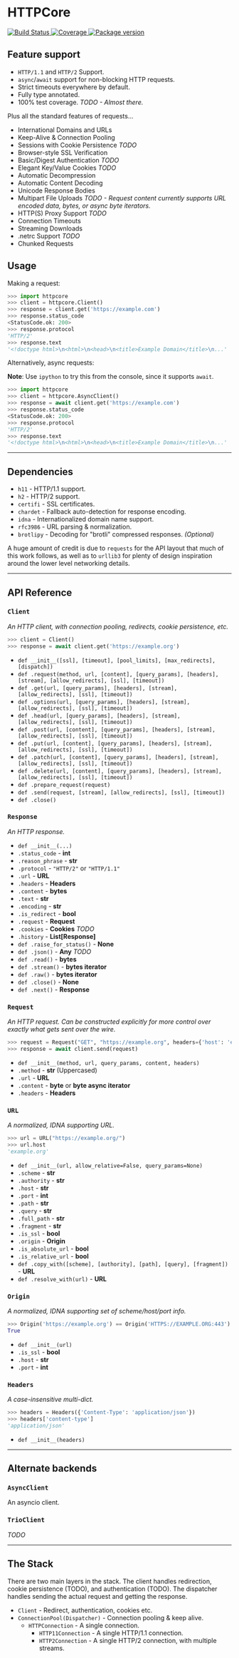 # HTTPCore

<a href="https://travis-ci.org/encode/httpcore">
    <img src="https://travis-ci.org/encode/httpcore.svg?branch=master" alt="Build Status">
</a>
<a href="https://codecov.io/gh/encode/httpcore">
    <img src="https://codecov.io/gh/encode/httpcore/branch/master/graph/badge.svg" alt="Coverage">
</a>
<a href="https://pypi.org/project/httpcore/">
    <img src="https://badge.fury.io/py/httpcore.svg" alt="Package version">
</a>

## Feature support

* `HTTP/1.1` and `HTTP/2` Support.
* `async`/`await` support for non-blocking HTTP requests.
* Strict timeouts everywhere by default.
* Fully type annotated.
* 100% test coverage. *TODO - Almost there.*

Plus all the standard features of requests...

* International Domains and URLs
* Keep-Alive & Connection Pooling
* Sessions with Cookie Persistence *TODO*
* Browser-style SSL Verification
* Basic/Digest Authentication *TODO*
* Elegant Key/Value Cookies *TODO*
* Automatic Decompression
* Automatic Content Decoding
* Unicode Response Bodies
* Multipart File Uploads *TODO - Request content currently supports URL encoded data, bytes, or async byte iterators.*
* HTTP(S) Proxy Support *TODO*
* Connection Timeouts
* Streaming Downloads
* .netrc Support *TODO*
* Chunked Requests

## Usage

Making a request:

```python
>>> import httpcore
>>> client = httpcore.Client()
>>> response = client.get('https://example.com')
>>> response.status_code
<StatusCode.ok: 200>
>>> response.protocol
'HTTP/2'
>>> response.text
'<!doctype html>\n<html>\n<head>\n<title>Example Domain</title>\n...'
```

Alternatively, async requests:

**Note**: Use `ipython` to try this from the console, since it supports `await`.

```python
>>> import httpcore
>>> client = httpcore.AsyncClient()
>>> response = await client.get('https://example.com')
>>> response.status_code
<StatusCode.ok: 200>
>>> response.protocol
'HTTP/2'
>>> response.text
'<!doctype html>\n<html>\n<head>\n<title>Example Domain</title>\n...'
```

---

## Dependencies

* `h11` - HTTP/1.1 support.
* `h2` - HTTP/2 support.
* `certifi` - SSL certificates.
* `chardet` - Fallback auto-detection for response encoding.
* `idna` - Internationalized domain name support.
* `rfc3986` - URL parsing & normalization.
* `brotlipy` - Decoding for "brotli" compressed responses. *(Optional)*

A huge amount of credit is due to `requests` for the API layout that
much of this work follows, as well as to `urllib3` for plenty of design
inspiration around the lower level networking details.

---

## API Reference

### `Client`

*An HTTP client, with connection pooling, redirects, cookie persistence, etc.*

```python
>>> client = Client()
>>> response = await client.get('https://example.org')
```

* `def __init__([ssl], [timeout], [pool_limits], [max_redirects], [dispatch])`
* `def .request(method, url, [content], [query_params], [headers], [stream], [allow_redirects], [ssl], [timeout])`
* `def .get(url, [query_params], [headers], [stream], [allow_redirects], [ssl], [timeout])`
* `def .options(url, [query_params], [headers], [stream], [allow_redirects], [ssl], [timeout])`
* `def .head(url, [query_params], [headers], [stream], [allow_redirects], [ssl], [timeout])`
* `def .post(url, [content], [query_params], [headers], [stream], [allow_redirects], [ssl], [timeout])`
* `def .put(url, [content], [query_params], [headers], [stream], [allow_redirects], [ssl], [timeout])`
* `def .patch(url, [content], [query_params], [headers], [stream], [allow_redirects], [ssl], [timeout])`
* `def .delete(url, [content], [query_params], [headers], [stream], [allow_redirects], [ssl], [timeout])`
* `def .prepare_request(request)`
* `def .send(request, [stream], [allow_redirects], [ssl], [timeout])`
* `def .close()`

### `Response`

*An HTTP response.*

* `def __init__(...)`
* `.status_code` - **int**
* `.reason_phrase` - **str**
* `.protocol` - `"HTTP/2"` or `"HTTP/1.1"`
* `.url` - **URL**
* `.headers` - **Headers**
* `.content` - **bytes**
* `.text` - **str**
* `.encoding` - **str**
* `.is_redirect` - **bool**
* `.request` - **Request**
* `.cookies` - **Cookies** *TODO*
* `.history` - **List[Response]**
* `def .raise_for_status()` - **None**
* `def .json()` - **Any** *TODO*
* `def .read()` - **bytes**
* `def .stream()` - **bytes iterator**
* `def .raw()` - **bytes iterator**
* `def .close()` - **None**
* `def .next()` - **Response**

### `Request`

*An HTTP request. Can be constructed explicitly for more control over exactly
what gets sent over the wire.*

```python
>>> request = Request("GET", "https://example.org", headers={'host': 'example.org'})
>>> response = await client.send(request)
```

* `def __init__(method, url, query_params, content, headers)`
* `.method` - **str** (Uppercased)
* `.url` - **URL**
* `.content` - **byte** or **byte async iterator**
* `.headers` - **Headers**

### `URL`

*A normalized, IDNA supporting URL.*

```python
>>> url = URL("https://example.org/")
>>> url.host
'example.org'
```

* `def __init__(url, allow_relative=False, query_params=None)`
* `.scheme` - **str**
* `.authority` - **str**
* `.host` - **str**
* `.port` - **int**
* `.path` - **str**
* `.query` - **str**
* `.full_path` - **str**
* `.fragment` - **str**
* `.is_ssl` - **bool**
* `.origin` - **Origin**
* `.is_absolute_url` - **bool**
* `.is_relative_url` - **bool**
* `def .copy_with([scheme], [authority], [path], [query], [fragment])` - **URL**
* `def .resolve_with(url)` - **URL**

### `Origin`

*A normalized, IDNA supporting set of scheme/host/port info.*

```python
>>> Origin('https://example.org') == Origin('HTTPS://EXAMPLE.ORG:443')
True
```

* `def __init__(url)`
* `.is_ssl` - **bool**
* `.host` - **str**
* `.port` - **int**

### `Headers`

*A case-insensitive multi-dict.*

```python
>>> headers = Headers({'Content-Type': 'application/json'})
>>> headers['content-type']
'application/json'
```

* `def __init__(headers)`

___

## Alternate backends

### `AsyncClient`

An asyncio client.

### `TrioClient`

*TODO*

---

## The Stack

There are two main layers in the stack. The client handles redirection,
cookie persistence (TODO), and authentication (TODO). The dispatcher
handles sending the actual request and getting the response.

* `Client` - Redirect, authentication, cookies etc.
* `ConnectionPool(Dispatcher)` - Connection pooling & keep alive.
  * `HTTPConnection` - A single connection.
    * `HTTP11Connection` - A single HTTP/1.1 connection.
    * `HTTP2Connection` - A single HTTP/2 connection, with multiple streams.
